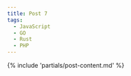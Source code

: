 ```yaml
---
title: Post 7
tags:
  - JavaScript
  - GO
  - Rust
  - PHP
---
```

{% include 'partials/post-content.md' %}